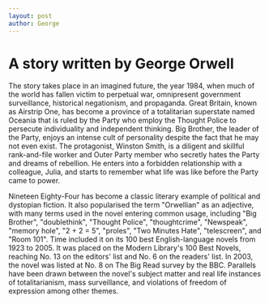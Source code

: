 ```yaml
---
layout: post
author: George
---
```


# A story written by George Orwell

The story takes place in an imagined future, the year 1984, when much of the world has fallen victim to perpetual war, omnipresent government surveillance, historical negationism, and propaganda. Great Britain, known as Airstrip One, has become a province of a totalitarian superstate named Oceania that is ruled by the Party who employ the Thought Police to persecute individuality and independent thinking. Big Brother, the leader of the Party, enjoys an intense cult of personality despite the fact that he may not even exist. The protagonist, Winston Smith, is a diligent and skillful rank-and-file worker and Outer Party member who secretly hates the Party and dreams of rebellion. He enters into a forbidden relationship with a colleague, Julia, and starts to remember what life was like before the Party came to power.

Nineteen Eighty-Four has become a classic literary example of political and dystopian fiction. It also popularised the term "Orwellian" as an adjective, with many terms used in the novel entering common usage, including "Big Brother", "doublethink", "Thought Police", "thoughtcrime", "Newspeak", "memory hole", "2 + 2 = 5", "proles", "Two Minutes Hate", "telescreen", and "Room 101". Time included it on its 100 best English-language novels from 1923 to 2005. It was placed on the Modern Library's 100 Best Novels, reaching No. 13 on the editors' list and No. 6 on the readers' list. In 2003, the novel was listed at No. 8 on The Big Read survey by the BBC. Parallels have been drawn between the novel's subject matter and real life instances of totalitarianism, mass surveillance, and violations of freedom of expression among other themes.